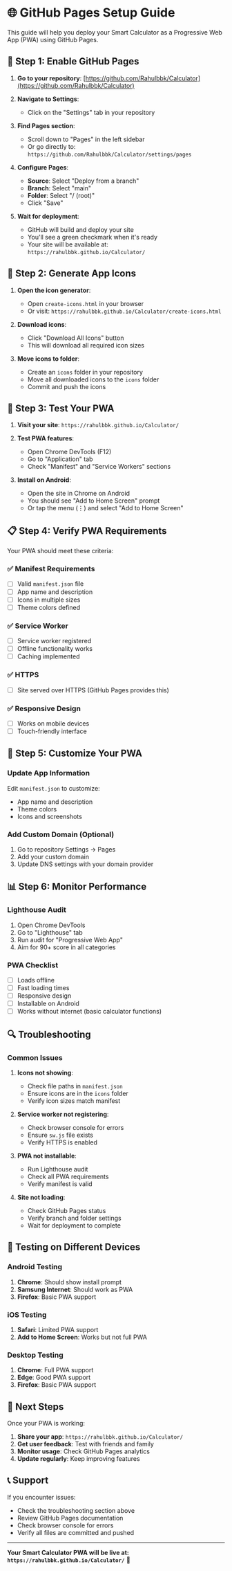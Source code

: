 # 🌐 GitHub Pages Setup Guide

This guide will help you deploy your Smart Calculator as a Progressive Web App (PWA) using GitHub Pages.

## 🚀 **Step 1: Enable GitHub Pages**

1. **Go to your repository**: [https://github.com/Rahulbbk/Calculator](https://github.com/Rahulbbk/Calculator)

2. **Navigate to Settings**:
   - Click on the "Settings" tab in your repository

3. **Find Pages section**:
   - Scroll down to "Pages" in the left sidebar
   - Or go directly to: `https://github.com/Rahulbbk/Calculator/settings/pages`

4. **Configure Pages**:
   - **Source**: Select "Deploy from a branch"
   - **Branch**: Select "main"
   - **Folder**: Select "/ (root)"
   - Click "Save"

5. **Wait for deployment**:
   - GitHub will build and deploy your site
   - You'll see a green checkmark when it's ready
   - Your site will be available at: `https://rahulbbk.github.io/Calculator/`

## 📱 **Step 2: Generate App Icons**

1. **Open the icon generator**:
   - Open `create-icons.html` in your browser
   - Or visit: `https://rahulbbk.github.io/Calculator/create-icons.html`

2. **Download icons**:
   - Click "Download All Icons" button
   - This will download all required icon sizes

3. **Move icons to folder**:
   - Create an `icons` folder in your repository
   - Move all downloaded icons to the `icons` folder
   - Commit and push the icons

## 🔧 **Step 3: Test Your PWA**

1. **Visit your site**: `https://rahulbbk.github.io/Calculator/`

2. **Test PWA features**:
   - Open Chrome DevTools (F12)
   - Go to "Application" tab
   - Check "Manifest" and "Service Workers" sections

3. **Install on Android**:
   - Open the site in Chrome on Android
   - You should see "Add to Home Screen" prompt
   - Or tap the menu (⋮) and select "Add to Home Screen"

## 📋 **Step 4: Verify PWA Requirements**

Your PWA should meet these criteria:

### ✅ **Manifest Requirements**
- [ ] Valid `manifest.json` file
- [ ] App name and description
- [ ] Icons in multiple sizes
- [ ] Theme colors defined

### ✅ **Service Worker**
- [ ] Service worker registered
- [ ] Offline functionality works
- [ ] Caching implemented

### ✅ **HTTPS**
- [ ] Site served over HTTPS (GitHub Pages provides this)

### ✅ **Responsive Design**
- [ ] Works on mobile devices
- [ ] Touch-friendly interface

## 🎯 **Step 5: Customize Your PWA**

### Update App Information
Edit `manifest.json` to customize:
- App name and description
- Theme colors
- Icons and screenshots

### Add Custom Domain (Optional)
1. Go to repository Settings → Pages
2. Add your custom domain
3. Update DNS settings with your domain provider

## 📊 **Step 6: Monitor Performance**

### Lighthouse Audit
1. Open Chrome DevTools
2. Go to "Lighthouse" tab
3. Run audit for "Progressive Web App"
4. Aim for 90+ score in all categories

### PWA Checklist
- [ ] Loads offline
- [ ] Fast loading times
- [ ] Responsive design
- [ ] Installable on Android
- [ ] Works without internet (basic calculator functions)

## 🔍 **Troubleshooting**

### Common Issues

1. **Icons not showing**:
   - Check file paths in `manifest.json`
   - Ensure icons are in the `icons` folder
   - Verify icon sizes match manifest

2. **Service worker not registering**:
   - Check browser console for errors
   - Ensure `sw.js` file exists
   - Verify HTTPS is enabled

3. **PWA not installable**:
   - Run Lighthouse audit
   - Check all PWA requirements
   - Verify manifest is valid

4. **Site not loading**:
   - Check GitHub Pages status
   - Verify branch and folder settings
   - Wait for deployment to complete

## 📱 **Testing on Different Devices**

### Android Testing
1. **Chrome**: Should show install prompt
2. **Samsung Internet**: Should work as PWA
3. **Firefox**: Basic PWA support

### iOS Testing
1. **Safari**: Limited PWA support
2. **Add to Home Screen**: Works but not full PWA

### Desktop Testing
1. **Chrome**: Full PWA support
2. **Edge**: Good PWA support
3. **Firefox**: Basic PWA support

## 🚀 **Next Steps**

Once your PWA is working:

1. **Share your app**: `https://rahulbbk.github.io/Calculator/`
2. **Get user feedback**: Test with friends and family
3. **Monitor usage**: Check GitHub Pages analytics
4. **Update regularly**: Keep improving features

## 📞 **Support**

If you encounter issues:
- Check the troubleshooting section above
- Review GitHub Pages documentation
- Check browser console for errors
- Verify all files are committed and pushed

---

**Your Smart Calculator PWA will be live at: `https://rahulbbk.github.io/Calculator/`** 🎉 